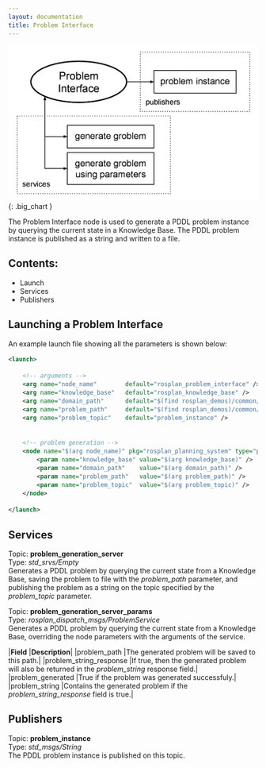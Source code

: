```yaml
---
layout: documentation
title: Problem Interface
---
```


![PI](../images/rosplan_problem_interface.png){: .big_chart }

The Problem Interface node is used to generate a PDDL problem instance by querying the current state in a Knowledge Base. The PDDL problem instance is published as a string and written to a file.</p>

## Contents:

- Launch
- Services
- Publishers

## Launching a Problem Interface

An example launch file showing all the parameters is shown below:

```xml
<launch>

	<!-- arguments -->
	<arg name="node_name" 	     default="rosplan_problem_interface" />
	<arg name="knowledge_base"   default="rosplan_knowledge_base" />
	<arg name="domain_path"      default="$(find rosplan_demos)/common/domain_turtlebot_demo.pddl" />
	<arg name="problem_path"     default="$(find rosplan_demos)/common/problem.pddl" />
	<arg name="problem_topic"    default="problem_instance" />


	<!-- problem generation -->
	<node name="$(arg node_name)" pkg="rosplan_planning_system" type="problemInterface" respawn="false" output="screen">
		<param name="knowledge_base" value="$(arg knowledge_base)" />
		<param name="domain_path"    value="$(arg domain_path)" />
		<param name="problem_path"   value="$(arg problem_path)" />
		<param name="problem_topic"  value="$(arg problem_topic)" />
	</node>

</launch>
```

## Services

Topic: **problem_generation_server**  
Type: *std_srvs/Empty*  
Generates a PDDL problem by querying the current state from a Knowledge Base, saving the problem to file with the *problem_path* parameter, and publishing the problem as a string on the topic specified by the *problem_topic* parameter.



Topic: **problem_generation_server_params**  
Type: *rosplan_dispatch_msgs/ProblemService*  
Generates a PDDL problem by querying the current state from a Knowledge Base, overriding the node parameters with the arguments of the service.


|**Field**               |**Description**|
|problem_path            |The generated problem will be saved to this path.|
|problem_string_response |If true, then the generated problem will also be returned in the *problem_string* response field.|
|problem_generated       |True if the problem was generated successfuly.|
|problem_string          |Contains the generated problem if the *problem_string_response* field is true.|


## Publishers

Topic: **problem_instance**  
Type: *std_msgs/String*  
The PDDL problem instance is published on this topic.

